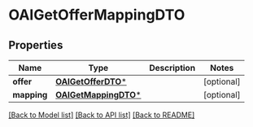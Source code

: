 # OAIGetOfferMappingDTO

## Properties
Name | Type | Description | Notes
------------ | ------------- | ------------- | -------------
**offer** | [**OAIGetOfferDTO***](OAIGetOfferDTO.md) |  | [optional] 
**mapping** | [**OAIGetMappingDTO***](OAIGetMappingDTO.md) |  | [optional] 

[[Back to Model list]](../README.md#documentation-for-models) [[Back to API list]](../README.md#documentation-for-api-endpoints) [[Back to README]](../README.md)


